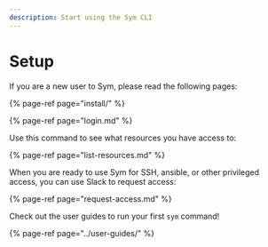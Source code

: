 ```yaml
---
description: Start using the Sym CLI
---
```


# Setup

If you are a new user to Sym, please read the following pages:

{% page-ref page="install/" %}

{% page-ref page="login.md" %}

Use this command to see what resources you have access to:

{% page-ref page="list-resources.md" %}

When you are ready to use Sym for SSH, ansible, or other privileged access, you can use Slack to request access:

{% page-ref page="request-access.md" %}

Check out the user guides to run your first `sym` command!

{% page-ref page="../user-guides/" %}





